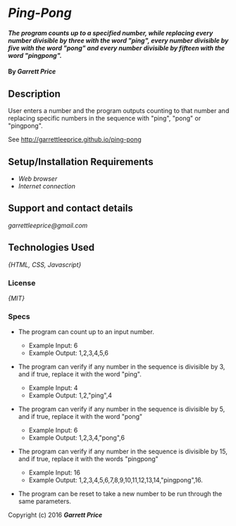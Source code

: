 # _Ping-Pong_

#### _The program counts up to a specified number, while replacing every number divisible by three with the word "ping", every number divisible by five with the word "pong" and every number divisible by fifteen with the word "pingpong"._

#### By _**Garrett Price**_

## Description

User enters a number and the program outputs counting to that number and replacing specific numbers in the sequence with "ping", "pong" or "pingpong".

See http://garrettleeprice.github.io/ping-pong

## Setup/Installation Requirements

* _Web browser_
* _Internet connection_


## Support and contact details

_garrettleeprice@gmail.com_

## Technologies Used

_{HTML, CSS, Javascript}_

### License

*{MIT}*


### Specs


* The program can count up to an input number.
    - Example Input: 6
    - Example Output: 1,2,3,4,5,6

* The program can verify if any number in the sequence is divisible by 3, and if true, replace it with the word "ping".
    - Example Input: 4
    - Example Output: 1,2,"ping",4

* The program can verify if any number in the sequence is divisible by 5, and if true, replace it with the word "pong"
    - Example Input: 6
    - Example Output: 1,2,3,4,"pong",6

* The program can verify if any number in the sequence is divisible by 15, and if true, replace it with the words "pingpong"
    - Example Input: 16
    - Example Output: 1,2,3,4,5,6,7,8,9,10,11,12,13,14,"pingpong",16.

* The program can be reset to take a new number to be run through the same parameters.


Copyright (c) 2016 **_Garrett Price_**
